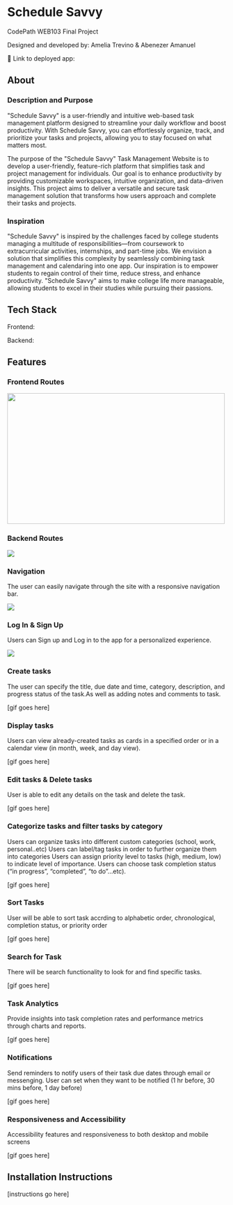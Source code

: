 # Schedule Savvy

CodePath WEB103 Final Project

Designed and developed by: Amelia Trevino & Abenezer Amanuel

🔗 Link to deployed app:

## About

### Description and Purpose

"Schedule Savvy" is a user-friendly and intuitive web-based task management platform designed to streamline your daily workflow and boost productivity. With Schedule Savvy, you can effortlessly organize, track, and prioritize your tasks and projects, allowing you to stay focused on what matters most.

The purpose of the "Schedule Savvy" Task Management Website is to develop a user-friendly, feature-rich platform that simplifies task and project management for individuals. Our goal is to enhance productivity by providing customizable workspaces, intuitive organization, and data-driven insights. This project aims to deliver a versatile and secure task management solution that transforms how users approach and complete their tasks and projects.

### Inspiration

"Schedule Savvy" is inspired by the challenges faced by college students managing a multitude of responsibilities—from coursework to extracurricular activities, internships, and part-time jobs. We envision a solution that simplifies this complexity by seamlessly combining task management and calendaring into one app. Our inspiration is to empower students to regain control of their time, reduce stress, and enhance productivity. "Schedule Savvy" aims to make college life more manageable, allowing students to excel in their studies while pursuing their passions.

## Tech Stack

Frontend:

Backend:

## Features

### Frontend Routes

<image src='./assets/client-walkthrough.gif' width='500' height='300'>

### Backend Routes

<image src='./assets/server-routes-ss.png'>

### Navigation

The user can easily navigate through the site with a responsive navigation bar.

<image src='./assets/navigation.gif'>

### Log In & Sign Up

Users can Sign up and Log in to the app for a personalized experience. 

<image src='./assets/login.gif'>

### Create tasks

The user can specify the title, due date and time, category, description, and progress status of the task.As well as adding notes and comments to task. 

[gif goes here]

### Display tasks

Users can view already-created tasks as cards in a specified order or in a calendar view (in month, week, and day view).

[gif goes here]

### Edit tasks & Delete tasks

User is able to edit any details on the task and delete the task. 

[gif goes here]

### Categorize tasks and filter tasks by category

Users can organize tasks into different custom categories (school, work, personal..etc)
Users can label/tag tasks in order to further organize them into categories
Users can assign priority level to tasks (high, medium, low) to indicate level of importance.
Users can choose task completion status (“in progress”, “completed”, “to do”...etc).

[gif goes here]

### Sort Tasks

User will be able to sort task accrding to alphabetic order, chronological, completion status, or priority order

[gif goes here]


### Search for Task

There will be search functionality to look for and find specific tasks. 


[gif goes here]

### Task Analytics

Provide insights into task completion rates and performance metrics through charts and reports.

[gif goes here]

### Notifications

Send reminders to notify users of their task due dates through email or messenging.
User can set when they want to be notified (1 hr before, 30 mins before, 1 day before)

[gif goes here]

### Responsiveness and Accessibility

Accessibility features and responsiveness to both desktop and mobile screens

[gif goes here]


## Installation Instructions

[instructions go here]
